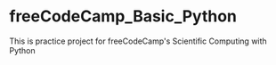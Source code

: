 # freeCodeCamp_Basic_Python
This is practice project for freeCodeCamp's Scientific Computing with Python

